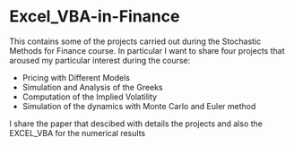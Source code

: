 # Excel_VBA-in-Finance
This contains some of the projects carried out during the Stochastic Methods for Finance course. 
In particular I want to share four projects that aroused my particular interest during the course: 
- Pricing with Different Models
- Simulation and Analysis of the Greeks
- Computation of the Implied Volatility 
- Simulation of the dynamics with Monte Carlo and Euler method

I share the paper that descibed with details the projects and also the EXCEL_VBA for the numerical results
